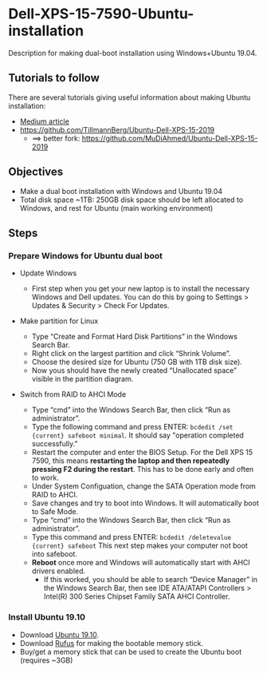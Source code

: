 # Dell-XPS-15-7590-Ubuntu-installation
Description for making dual-boot installation using Windows+Ubuntu 19.04.

## Tutorials to follow

There are several tutorials giving useful information about making Ubuntu installation:

 - [Medium article](https://medium.com/@tylergwlum/my-journey-installing-ubuntu-18-04-on-the-dell-xps-15-7590-2019-756f738a6447)
 - https://github.com/TillmannBerg/Ubuntu-Dell-XPS-15-2019
   - ==> better fork: https://github.com/MuDiAhmed/Ubuntu-Dell-XPS-15-2019
   
## Objectives

 - Make a dual boot installation with Windows and Ubuntu 19.04
 - Total disk space ~1TB: 250GB disk space should be left allocated to Windows, and rest for Ubuntu (main working environment)

## Steps

### Prepare Windows for Ubuntu dual boot

- Update Windows
   - First step when you get your new laptop is to install the necessary Windows and Dell updates. You can do this by going to Settings > Updates & Security > Check For Updates. 
   
- Make partition for Linux
   - Type “Create and Format Hard Disk Partitions” in the Windows Search Bar.
   - Right click on the largest partition and click “Shrink Volume”.
   - Choose the desired size for Ubuntu  (750 GB with 1TB disk size).
   - Now yous should have the newly created “Unallocated space” visible in the partition diagram.

- Switch from RAID to AHCI Mode
   - Type “cmd” into the Windows Search Bar, then click “Run as administrator”.
   - Type the following command and press ENTER: `bcdedit /set {current} safeboot minimal`. It should say "operation completed successfully."
   - Restart the computer and enter the BIOS Setup. For the Dell XPS 15 7590, this means **restarting the laptop and then repeatedly pressing F2 during the restart**. This has to be done early and often to work.
   - Under System Configuation, change the SATA Operation mode from RAID to AHCI.
   - Save changes and try to boot into Windows. It will automatically boot to Safe Mode.
   - Type “cmd” into the Windows Search Bar, then click “Run as administrator”.
   - Type this command and press ENTER: `bcdedit /deletevalue {current} safeboot` This next step makes your computer not boot into safeboot. 
   - **Reboot** once more and Windows will automatically start with AHCI drivers enabled.
      - If this worked, you should be able to search “Device Manager” in the Windows Search Bar, then see IDE ATA/ATAPI Controllers > Intel(R) 300 Series Chipset Family SATA AHCI Controller.

### Install Ubuntu 19.10

- Download [Ubuntu 19.10](https://ubuntu.com/download/desktop/thank-you/?version=19.10&architecture=amd64).
- Download [Rufus](https://rufus.ie/) for making the bootable memory stick.
- Buy/get a memory stick that can be used to create the Ubuntu boot (requires ~3GB)
